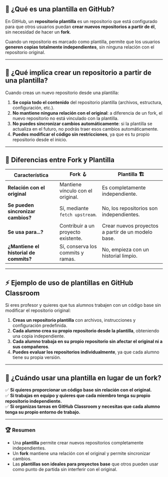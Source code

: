 ## 📌 **¿Qué es una plantilla en GitHub?**  

En GitHub, un **repositorio plantilla** es un repositorio que está configurado para que otros usuarios puedan **crear nuevos repositorios a partir de él**, sin necesidad de hacer un **fork**.  

Cuando un repositorio es marcado como plantilla, permite que los usuarios **generen copias totalmente independientes**, sin ninguna relación con el repositorio original.  

---

## 🔹 **¿Qué implica crear un repositorio a partir de una plantilla?**  

Cuando creas un nuevo repositorio desde una plantilla:  
1. **Se copia todo el contenido** del repositorio plantilla (archivos, estructura, configuración, etc.).  
2. **No mantiene ninguna relación con el original**: a diferencia de un fork, el nuevo repositorio no está vinculado con la plantilla.  
3. **No puedes sincronizar cambios automáticamente**: si la plantilla se actualiza en el futuro, no podrás traer esos cambios automáticamente.  
4. **Puedes modificar el código sin restricciones**, ya que es tu propio repositorio desde el inicio.  

---

## 🎯 **Diferencias entre Fork y Plantilla**
| Característica | **Fork** 🪝 | **Plantilla** 🏗️ |
|--------------|------------|----------------|
| **Relación con el original** | Mantiene vínculo con el original. | Es completamente independiente. |
| **Se pueden sincronizar cambios?** | Sí, mediante `fetch upstream`. | No, los repositorios son independientes. |
| **Se usa para...?** | Contribuir a un proyecto existente. | Crear nuevos proyectos a partir de un modelo base. |
| **¿Mantiene el historial de commits?** | Sí, conserva los commits y ramas. | No, empieza con un historial limpio. |

---

## ⚡ **Ejemplo de uso de plantillas en GitHub Classroom**  
Si eres profesor y quieres que tus alumnos trabajen con un código base sin modificar el repositorio original:  
1. **Creas un repositorio plantilla** con archivos, instrucciones y configuración predefinida.  
2. **Cada alumno crea su propio repositorio desde la plantilla**, obteniendo una copia independiente.  
3. **Cada alumno trabaja en su propio repositorio sin afectar el original ni a sus compañeros**.  
4. **Puedes evaluar los repositorios individualmente**, ya que cada alumno tiene su propia versión.  

---

## 🔹 **¿Cuándo usar una plantilla en lugar de un fork?**
✅ **Si quieres proporcionar un código base sin relación con el original.**  
✅ **Si trabajas en equipo y quieres que cada miembro tenga su propio repositorio independiente.**  
✅ **Si organizas tareas en GitHub Classroom y necesitas que cada alumno tenga su propio entorno de trabajo.**  

---

### 🏆 **Resumen**
- Una **plantilla** permite crear nuevos repositorios completamente independientes.  
- Un **fork** mantiene una relación con el original y permite sincronizar cambios.  
- Las **plantillas son ideales para proyectos base** que otros pueden usar como punto de partida sin interferir con el original.  